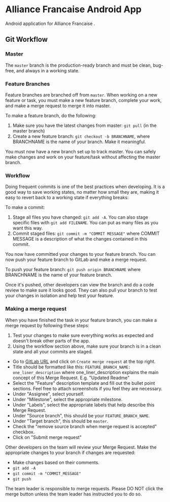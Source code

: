 # Alliance Francaise Android App

Android application for Alliance Francaise .

## Git Workflow

### Master
The `master` branch is the production-ready branch and must be clean, bug-free, and always in a working state.

### Feature Branches
Feature branches are branched off from `master`. When working on a new feature or task, you must make a new feature branch, complete your work, and make a merge request to merge it into master. 

To make a feature branch, do the following:

1. Make sure you have the latest changes from master: `git pull` (in the master branch)
2. Create a new feature branch: `git checkout -b BRANCHNAME`, where BRANCHNAME is the name of your branch. Make it meaningful.

You must now have a new branch set up to track master. You can safely make changes and work on your feature/task without affecting
the master branch. 

### Workflow
Doing frequent commits is one of the best practices when developing. It is a good way to save working states, no matter how small they are, making it easy to revert back to a working state if everything breaks:

To make a commit: 
1. Stage all files you have changed: `git add -A`. You can also stage specific files with `git add FILENAME`. You can put as many files as you want this way.
2. Commit staged files: `git commit -m "COMMIT MESSAGE"` where COMMIT MESSAGE is a description of what the changes contained in this commit.

You now have committed your changes to your feature branch. You can now push your feature branch to GitLab and make a merge request. 

To push your feature branch:
`git push origin BRANCHNAME` where BRANCHNAME is the name of your feature branch.

Once it's pushed, other developers can view the branch and do a code review to make sure it looks good. They can also pull your branch to test your changes in isolation and help test your feature.

### Making a merge request
When you have finished the task in your feature branch, you can make a merge request by following these steps:

1. Test your changes to make sure everything works as expected and doesn't break other parts of the app.
2. Using the workflow section above, make sure your branch is in a clean state and all your commits are staged.
- Go to [GitLab URL](https://git.cs.dal.ca/CommunityOutreach/winter-2020/philippefullsack_alliancefrancaise) and click on `Create merge request` at the top right.
- Title should be formatted like this: `FEATURE_BRANCH_NAME: one_liner_description` where one_liner_description explains the main concept of this Merge Request. E.g. "Updated Readme"
- Select the "Feature" description template and fill out the bullet point sections. Feel free to attach screenshots if you feel they are necessary.
- Under "Assignee", select yourself.
- Under "Milestone", select the appropriate milestone.
- Under "Labels", select the appropriate labels that help describe this Merge Request.
- Under "Source branch", this should be your `FEATURE_BRANCH_NAME`.
- Under "Target branch", this should be `master`.
- Check the "remove source branch when merge request is accepted" checkbox.
- Click on "Submit merge request"

Other developers on the team will review your Merge Request. Make the appropriate 
changes to your branch if changes are requested:
- Make changes based on their comments.
- `git add -A`
- `git commit -m "COMMIT_MESSAGE"`
- `git push`

The team leader is responsible to merge requests. Please DO NOT click the merge button unless the team leader has instructed you to do so.


